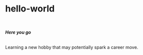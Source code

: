 <body>
  <h1>hello-world</h1>
<br>
  <p><strong><em>Here you go</em></strong></p>
  <br>
  Learning a new hobby that may potentially spark a career move.</p>
